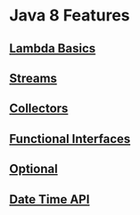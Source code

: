 # Java 8 Features

## [Lambda Basics](https://github.com/hemrajanilavesh/java-eight-features/tree/main/src/understanding/lambdas/basics)
## [Streams](https://github.com/hemrajanilavesh/java-eight-features/tree/main/src/understanding/streams)
## [Collectors](https://github.com/hemrajanilavesh/java-eight-features/tree/main/src/understanding/collectors)
## [Functional Interfaces](https://github.com/hemrajanilavesh/java-eight-features/tree/main/src/understanding/functional/interfaces)
## [Optional](https://github.com/hemrajanilavesh/java-eight-features/tree/main/src/understanding/optional)
## [Date Time API](https://github.com/hemrajanilavesh/java-eight-features/tree/main/src/understanding/date/time/api)
